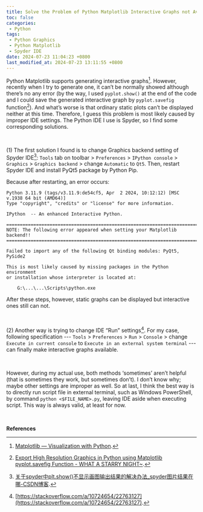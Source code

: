 ```yaml
---
title: Solve the Problem of Python Matplotlib Interactive Graphs not Available in Spyder IDE
toc: false
categories:
 - Python
tags:
 - Python Graphics
 - Python Matplotlib
 - Spyder IDE
date: 2024-07-23 11:04:23 +0800
last_modified_at: 2024-07-23 13:11:55 +0800
---
```


Python Matplotlib supports generating interactive graphs[^1]. However, recently when I try to generate one, it can’t be normally showed although there’s no any error (by the way, I used `pyplot.show()` at the end of the code and I could save the generated interactive graph by `pyplot.savefig` function[^2]). And what’s worse is that ordinary static plots can’t be displayed neither at this time. Therefore, I guess this problem is most likely caused by improper IDE settings. The Python IDE I use is Spyder, so I find some corresponding solutions.

<br>

(1) The first solution I found is to change Graphics backend setting of Spyder IDE[^3]: `Tools` tab on toolbar > `Preferences` > `IPython console` > `Graphics` > `Graphics backend` > change `Automatic` to `Qt5`. Then, restart Spyder IDE and install PyQt5 package by Python Pip. 

<div class="notice--primary" markdown="1">

Because after restarting, an error occurs:

```
Python 3.11.9 (tags/v3.11.9:de54cf5, Apr  2 2024, 10:12:12) [MSC v.1938 64 bit (AMD64)]
Type "copyright", "credits" or "license" for more information.

IPython  -- An enhanced Interactive Python.

=========================================================================
NOTE: The following error appeared when setting your Matplotlib backend!!
=========================================================================

Failed to import any of the following Qt binding modules: PyQt5, PySide2

This is most likely caused by missing packages in the Python environment
or installation whose interpreter is located at:

    G:\...\...\Scripts\python.exe
```

</div>

After these steps, however, static graphs can be displayed but interactive ones still can not.

<br>

(2) Another way is trying to change IDE “Run” settings[^4]. For my case, following specification --- `Tools` > `Preferences` > `Run` > `Console` > change `Execute in current console` to `Execute in an external system terminal` --- can finally make interactive graphs available.

<br>

However, during my actual use, both methods ‘sometimes’ aren’t helpful (that is sometimes they work, but sometimes don’t). I don’t know why; maybe other settings are improper as well. So at last, I think the best way is to directly run script file in external terminal, such as Windows PowerShell, by command `python <$FILE_NAME>.py`, leaving IDE aside when executing script. This way is always valid, at least for now. 

<br>

**References**

[^1]: [Matplotlib — Visualization with Python](https://matplotlib.org/).
[^2]: [Export High Resolution Graphics in Python using Matplotlib pyplot.savefig Function - WHAT A STARRY NIGHT~](https://helloworld-1017.github.io/2024-05-25/11-09-18.html).
[^3]: [关于spyder中plt.show()不显示画图输出结果的解决办法\_spyder图片结果在哪-CSDN博客](https://blog.csdn.net/qq_37071435/article/details/108846814).
[^4]: [https://stackoverflow.com/a/10724654/22763127](https://stackoverflow.com/a/10724654/22763127).

